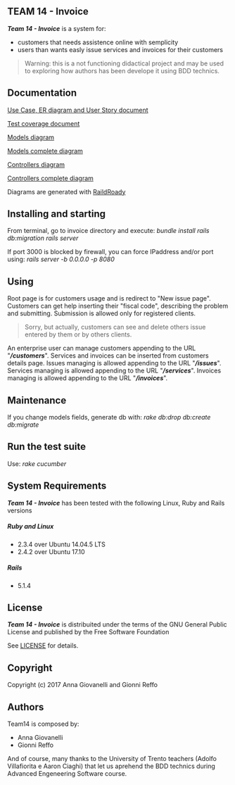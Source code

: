 ## TEAM 14 - Invoice
**_Team 14 - Invoice_** is a system for:
* customers that needs assistence online with semplicity
* users than wants easly issue services and invoices for their customers
> Warning: this is a not functioning didactical project and may be used to 
exploring how authors has been develope it using BDD technics.

## Documentation
[Use Case, ER diagram and User Story document](doc/UserStory.pdf)

[Test coverage document](doc/TestCoverage.pdf)

[Models diagram](doc/models_brief.svg)

[Models complete diagram](doc/models_complete.svg)

[Controllers diagram](doc/controllers_brief.svg)

[Controllers complete diagram](doc/controllers_complete.svg)

Diagrams are generated with [RaildRoady](https://github.com/preston/railroady)

## Installing and starting
From terminal, go to invoice directory and execute:
  _bundle install_
  _rails db:migration_
  _rails server_

If port 3000 is blocked by firewall, you can force IPaddress and/or port using:
  _rails server -b 0.0.0.0 -p 8080_

## Using
Root page is for customers usage and is redirect to "New issue page".
Customers can get help inserting their "fiscal code", describing the problem and submitting.
Submission is allowed only for registered clients.
>Sorry, but actually, customers can see and delete others issue entered by them or by others clients.

An enterprise user can manage customers appending to the URL "**_/customers_**".
Services and invoices can be inserted from customers details page.
Issues managing is allowed appending to the URL "**_/issues_**".
Services managing is allowed appending to the URL "**_/services_**".
Invoices managing is allowed appending to the URL "**_/invoices_**".

## Maintenance
If you change models fields, generate db with:
  _rake db:drop db:create db:migrate_

## Run the test suite
Use:
  _rake cucumber_

## System Requirements
**_Team 14 - Invoice_** has been tested with the following Linux, Ruby and Rails versions
##### Ruby and Linux
* 2.3.4 over Ubuntu 14.04.5 LTS
* 2.4.2 over Ubuntu 17.10
##### Rails
* 5.1.4

## License
**_Team 14 - Invoice_** is distribuited under the terms of the GNU General Public License and published by the Free Software Foundation

See [LICENSE](LICENSE) for details.

## Copyright
Copyright (c) 2017 Anna Giovanelli and Gionni Reffo

## Authors
Team14 is composed by:
* Anna Giovanelli
* Gionni Reffo

And of course, many thanks to the University of Trento teachers (Adolfo Villafiorita e Aaron Ciaghi) that let us aprehend the BDD technics during Advanced Engeneering Software course.
